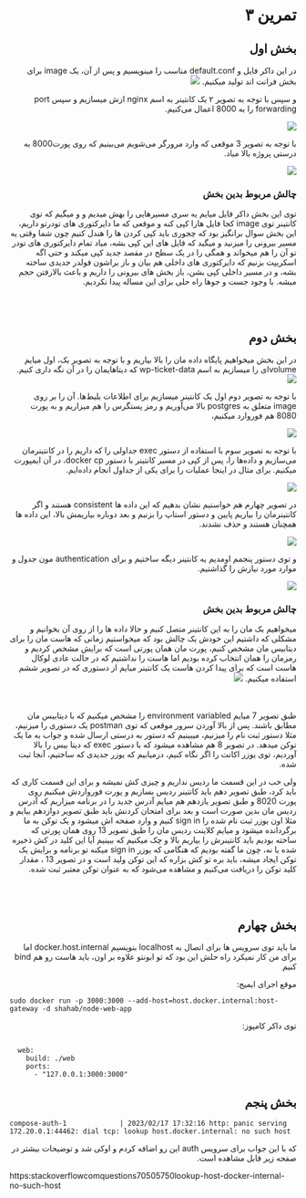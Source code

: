 <h1 dir='rtl'>  تمرین ۳</h1>

<body dir='rtl' >

<section dir='rtl' >
<h2 dir='rtl'>  بخش اول</h2>
<p dir='rtl'>
در این داکر فایل و default.conf مناسب را مینویسیم و پس از آن، یک image  برای بخش فرانت اند تولید میکنیم.
  
<img src="./part 1/wp-1-1.png" />
  
  و سپس با توجه به تصویر ۲ یک کانتینر به اسم nginx  ازش میسازیم   و سپس port forwarding را به 8000 اعمال می‌کنیم.
  
 <img src="./part 1/wp-1-2.png" />

  با توجه به تصویر 3 موقعی که وارد مرورگر می‌شویم می‌بینیم که روی پورت8000 به درستی پروژه بالا میاد.
  
<img src="./part 1/wp-1-3.png" />

</p>

<h3 dir='rtl'>چالش مربوط بدین بخش</h3>
<p dir='rtl'>
توی این بخش داکر فایل میایم یه سری مسیرهایی را بهش میدیم و  و میگیم که توی کانتینر توی image کجا فایل هارا کپی کنه و موقعی که ما دایرکتوری های تودرتو داریم، این بخش سوال برانگیز بود که چجوری باید کپی کردن ها را هندل کنیم چون شما وقتی یه مسیر بیرونی را میزنید و میگید که فایل های این کپی بشه، میاد تمام دایرکتوری های تودر تو آن را هم میخواند و همگی را در  یک سطح در مقصد جدید کپی میکند و حتی اگه اسکریپت بزنیم که دایرکتوری های داخلی هم بیان و باز براشون فولدر جدیدی ساخته بشه، و در مسیر داخلی کپی بشن، باز بخش های بیرونی را داریم و باعث بالارفتن حجم میشه. با وجود جست و جو‌ها راه حلی برای این مساله پیدا نکردیم.
</p>
</section>

</br>
</br>

<section  dir='rtl'>
<h2 dir='rtl'>بخش دوم</h2>
<p dir='rtl'>
در این بخش میخواهیم پایگاه داده مان را بالا بیاریم و با توجه به تصویر یک، اول میایم volumeای را میسازیم به اسم wp-ticket-data که دیتاهایمان را در آن نگه داری کنیم.
 
  
<img src="./part 2/wp-2-1.png" />

  با توجه به تصویر دوم اول یک کانتینر میسازیم برای اطلاعات بلیط‌ها. آن را بر روی image متعلق به postgres بالا می‌آوریم و رمز پستگرس را هم میزاریم و به پورت 8080 هم فوروارد میکنیم،
  
<img src="./part 2/wp-2-2.png" />

  با توجه به تصویر سوم با استفاده از دستور exec جداولی را که داریم را در کانتینرمان می‌سازیم و داده‌ها را، پس از کپی در مسیر کانتینر با دستور docker cp، در آن ایمپورت میکنیم. برای مثال در اینجا عملیات را برای یکی از جداول انجام داده‌ایم.
  
<img src="./part 2/wp-2-3.png" />

  در تصویر چهارم هم خواستیم نشان بدهیم که این داده ها consistent هستند و اگر کانتینرمان را بیاریم پایین و دستور استاپ را بزنیم و بعد دوباره بیاریمش بالا، این داده ها همچنان هستند و حذف نشدند.
  
 <img src="./part 2/wp-2-4.png" />

  و توی دستور پنجمم اومدیم یه کانتینر دیگه ساختیم و برای authentication مون جدول و موارد مورد نیازش را گذاشتیم.

 <img src="./part 2/wp-2-5.png" />
  
</p>
<h3 dir='rtl'>چالش مربوط بدین بخش</h3>

<p dir='rtl'>
میخواهیم بک مان را به این کانتینر متصل کنیم و حالا داده ها را از روی آن بخوانیم و مشکلی که داشتیم این خودش یک چالش بود که میخواستیم زمانی که هاست مان را برای دیتابیس مان مشخص کنیم، پورت مان همان پورتی است که برایش مشخص کردیم و رمزمان را همان انتخاب کرده بودیم اما هاست را نداشتیم که در حالت عادی لوکال هاست است  که برای پیدا کردن هاست یک کانتینر میایم از دستوری که در تصویر ششم استفاده میکنیم.

<img src="./part 2/wp-2-6.png" />

</p>
  


</section>

</br>
</br>
طبق تصویر 7 میایم environment variabled را مشخص میکنیم که با دیتابیس مان مطابق باشند. پس از بالا آوردن سرور موقعی که توی postman یک دستوری را میزنیم، مثلا دستور ثبت نام را میزنیم، میبینیم که دستور به درستی ارسال شده و جواب به ما یک توکن میدهد.
در تصویر 8 هم مشاهده میشود که با دستور exec که دیتا بیس را بالا آوردیم، توی یوزر اکانت را اگر نگاه کنیم، درمیابیم که یوزر جدیدی که ساختیم، آنجا ثبت شده.

ولی خب در این قسمت ما ردیس نداریم و چیزی کش نمیشه و برای این قسمت کاری که باید کرد، طبق تصویر دهم باید کانتینر ردیس بسازیم  و پورت فورواردش میکنیم روی پورت 8020 و طبق تصویر یازدهم هم میایم آدرس جدید را در برنامه میزاریم که آدرس ردیس مان بدین صورت است  و بعد برای امتحان کردنش باید طبق تصویر دوازدهم بیایم و مثلا اون یوزر ثبت نام شده را sign in کنیم و وارد صفحه اش میشود و یک توکن به ما برگردانده میشود و میایم کلاینت ردیس مان را طبق تصویر 13 روی همان پورتی که ساخته بودیم باید کانتینرش را بیاریم بالا و چک میکنیم که ببینیم آیا این کلید  در کش ذخیره شده یا نه، چون ما گفته بودیم که هنگامی که یوزر sign in میکنه تو برنامه و برایش یک توکن ایجاد میشه، باید بره تو کش بزاره که این توکن ولید است و در تصویر 13 ، مقدار کلید توکن را دریافت می‌کنیم و مشاهده می‌شود که به عنوان توکن معتبر ثبت شده.

</br>
</br>

<section  >

<h2 dir='rtl'> بخش چهارم</h2>

<p dir='rtl'>
ما باید توی سرویس ها برای اتصال به localhost بنویسیم docker.host.internal
اما برای من کار نمیکرد
راه حلش این بود که تو ابونتو علاوه بر اون، باید هاست رو هم bind کنیم

موقع اجرای ایمیج:

</p>

<section dir='ltr'>

```
sudo docker run -p 3000:3000 --add-host=host.docker.internal:host-gateway -d shahab/node-web-app

```

</section dir='rtl'>
<p dir='rtl'>
توی داکر کامپوز:
</p>
</section>

<section dir='ltr'>

```

  web:
    build: ./web
    ports:
      - "127.0.0.1:3000:3000"

```

</section>

<section>

<h2 dir='rtl'>
بخش پنجم
</h2>

<div dir='ltr' >

```
compose-auth-1             | 2023/02/17 17:32:16 http: panic serving 172.20.0.1:44462: dial tcp: lookup host.docker.internal: no such host

```

</div>

<div dir='rtl'>
که با این جواب برای سرویس auth این رو اضافه کردم و اوکی شد و توضیحات بیشتر در صفحه زیر قابل مشاهده است.
</div>

<a dir='ltr'>

https:stackoverflowcomquestions70505750lookup-host-docker-internal-no-such-host

</a>

</section>

</body>
